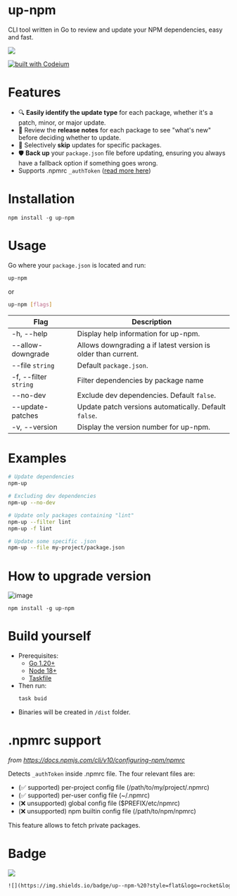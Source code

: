 # up-npm

CLI tool written in Go to review and update your NPM dependencies, easy and fast.

![](https://i.imgur.com/8AUJFVb.png)

[![built with Codeium](https://codeium.com/badges/main)](https://codeium.com)


# Features

- 🔍 **Easily identify the update type** for each package, whether it's a patch, minor, or major update.
- 📃 Review the **release notes** for each package to see "what's new" before deciding whether to update.
- 🦘 Selectively **skip** updates for specific packages.
- 🛡️ **Back up** your `package.json` file before updating, ensuring you always have a fallback option if something goes wrong.
- Supports .npmrc `_authToken` ([read more here](#npmrc-support))



# Installation

```
npm install -g up-npm
```



# Usage

Go where your `package.json` is located and run:

```bash
up-npm
```

or 

```bash
up-npm [flags]
```

| Flag              	| Description                                   				|
|---------------------	|-------------------------------------------------------------  |
| -h, --help          	| Display help information for up-npm.           				|
| --allow-downgrade     | Allows downgrading a if latest version is older than current.	|
| --file `string`     	| Default `package.json`.										|
| -f, --filter `string` | Filter dependencies by package name           				|
| --no-dev           	| Exclude dev dependencies. Default `false`.   					|
| --update-patches     	| Update patch versions automatically. Default `false`.  		|
| -v, --version       	| Display the version number for up-npm.         				|



# Examples

```bash
# Update dependencies
npm-up

# Excluding dev dependencies
npm-up --no-dev

# Update only packages containing "lint"
npm-up --filter lint
npm-up -f lint

# Update some specific .json
npm-up --file my-project/package.json

```



# How to upgrade version

![image](https://github.com/Icaruk/up-npm/assets/10779469/80aa603c-af4e-4f68-8ed3-a754d8b366c1)

```
npm install -g up-npm
```



# Build yourself

- Prerequisites:
  - [Go 1.20+](https://go.dev/doc/install)
  - [Node 18+](https://nodejs.org/en/download)
  - [Taskfile](https://taskfile.dev)
- Then run:
	```bash
	task buid
	```
- Binaries will be created in `/dist` folder.



# .npmrc support

*from https://docs.npmjs.com/cli/v10/configuring-npm/npmrc*

Detects `_authToken` inside .npmrc file.
The four relevant files are:

- (✅ supported) per-project config file (/path/to/my/project/.npmrc)
- (✅ supported) per-user config file (~/.npmrc)
- (❌ unsupported) global config file ($PREFIX/etc/npmrc)
- (❌ unsupported) npm builtin config file (/path/to/npm/npmrc)

This feature allows to fetch private packages.



# Badge

![](https://img.shields.io/badge/up--npm-%20?style=flat&logo=rocket&logoColor=rgb(56%2C%20167%2C%20205)&label=updated%20with&color=rgb(74%2C%20100%2C%20206)&link=https%3A%2F%2Fgithub.com%2FIcaruk%2Fup-npm)

```markdown
![](https://img.shields.io/badge/up--npm-%20?style=flat&logo=rocket&logoColor=rgb(56%2C%20167%2C%20205)&label=updated%20with&color=rgb(74%2C%20100%2C%20206)&link=https%3A%2F%2Fgithub.com%2FIcaruk%2Fup-npm)
```
